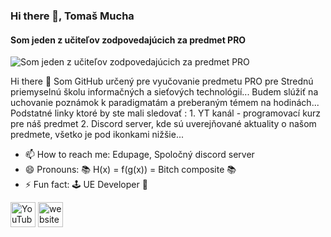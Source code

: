 ### Hi there 👋, Tomaš Mucha
#### Som jeden z učiteľov zodpovedajúcich za predmet PRO 
![Som jeden z učiteľov zodpovedajúcich za predmet PRO ](https://www.spsknm.sk/ssknm/sites/default/files/slideshow/1.jpg)

Hi there 👋  Som GitHub určený pre vyučovanie predmetu PRO pre Strednú priemyselnú školu informačných a sieťových technológií... Budem slúžiť na uchovanie poznámok k paradigmatám a preberaným témem na hodinách...  Podstatné linky ktoré by ste mali sledovať :  1. YT kanál - programovací kurz pre náš predmet 2. Discord server, kde sú uverejňované aktuality o našom predmete, všetko je pod ikonkami nižšie...  

- 📫 How to reach me: Edupage, Spoločný discord server 
- 😄 Pronouns: 📚 H(x)  = f(g(x)) = Bitch composite 📚 
- ⚡ Fun fact: 🕹️ UE Developer 🔮 


[<img src='https://cdn.jsdelivr.net/npm/simple-icons@3.0.1/icons/youtube.svg' alt='YouTube' height='40'>](https://www.youtube.com/channel/https://youtu.be/cgE6jRMXsfI?list=PLJW-oHbyRDeIZHBmDcMRJlIQtedjZkVGo)  [<img src='https://cdn.jsdelivr.net/npm/simple-icons@3.0.1/icons/icloud.svg' alt='website' height='40'>](https://discord.gg/eSQDsna4d7)  


